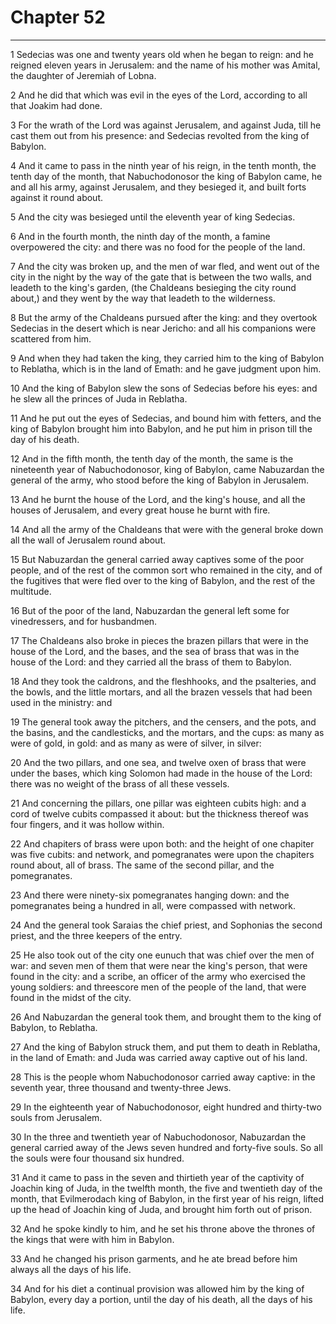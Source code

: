 # Chapter 52

***

1 Sedecias was one and twenty years old when he began to reign: and he reigned eleven years in Jerusalem: and the name of his mother was Amital, the daughter of Jeremiah of Lobna.

2 And he did that which was evil in the eyes of the Lord, according to all that Joakim had done.

3 For the wrath of the Lord was against Jerusalem, and against Juda, till he cast them out from his presence: and Sedecias revolted from the king of Babylon.

4 And it came to pass in the ninth year of his reign, in the tenth month, the tenth day of the month, that Nabuchodonosor the king of Babylon came, he and all his army, against Jerusalem, and they besieged it, and built forts against it round about.

5 And the city was besieged until the eleventh year of king Sedecias.

6 And in the fourth month, the ninth day of the month, a famine overpowered the city: and there was no food for the people of the land.

7 And the city was broken up, and the men of war fled, and went out of the city in the night by the way of the gate that is between the two walls, and leadeth to the king's garden, (the Chaldeans besieging the city round about,) and they went by the way that leadeth to the wilderness.

8 But the army of the Chaldeans pursued after the king: and they overtook Sedecias in the desert which is near Jericho: and all his companions were scattered from him.

9 And when they had taken the king, they carried him to the king of Babylon to Reblatha, which is in the land of Emath: and he gave judgment upon him.

10 And the king of Babylon slew the sons of Sedecias before his eyes: and he slew all the princes of Juda in Reblatha.

11 And he put out the eyes of Sedecias, and bound him with fetters, and the king of Babylon brought him into Babylon, and he put him in prison till the day of his death.

12 And in the fifth month, the tenth day of the month, the same is the nineteenth year of Nabuchodonosor, king of Babylon, came Nabuzardan the general of the army, who stood before the king of Babylon in Jerusalem.

13 And he burnt the house of the Lord, and the king's house, and all the houses of Jerusalem, and every great house he burnt with fire.

14 And all the army of the Chaldeans that were with the general broke down all the wall of Jerusalem round about.

15 But Nabuzardan the general carried away captives some of the poor people, and of the rest of the common sort who remained in the city, and of the fugitives that were fled over to the king of Babylon, and the rest of the multitude.

16 But of the poor of the land, Nabuzardan the general left some for vinedressers, and for husbandmen.

17 The Chaldeans also broke in pieces the brazen pillars that were in the house of the Lord, and the bases, and the sea of brass that was in the house of the Lord: and they carried all the brass of them to Babylon.

18 And they took the caldrons, and the fleshhooks, and the psalteries, and the bowls, and the little mortars, and all the brazen vessels that had been used in the ministry: and

19 The general took away the pitchers, and the censers, and the pots, and the basins, and the candlesticks, and the mortars, and the cups: as many as were of gold, in gold: and as many as were of silver, in silver:

20 And the two pillars, and one sea, and twelve oxen of brass that were under the bases, which king Solomon had made in the house of the Lord: there was no weight of the brass of all these vessels.

21 And concerning the pillars, one pillar was eighteen cubits high: and a cord of twelve cubits compassed it about: but the thickness thereof was four fingers, and it was hollow within.

22 And chapiters of brass were upon both: and the height of one chapiter was five cubits: and network, and pomegranates were upon the chapiters round about, all of brass. The same of the second pillar, and the pomegranates.

23 And there were ninety-six pomegranates hanging down: and the pomegranates being a hundred in all, were compassed with network.

24 And the general took Saraias the chief priest, and Sophonias the second priest, and the three keepers of the entry.

25 He also took out of the city one eunuch that was chief over the men of war: and seven men of them that were near the king's person, that were found in the city: and a scribe, an officer of the army who exercised the young soldiers: and threescore men of the people of the land, that were found in the midst of the city.

26 And Nabuzardan the general took them, and brought them to the king of Babylon, to Reblatha.

27 And the king of Babylon struck them, and put them to death in Reblatha, in the land of Emath: and Juda was carried away captive out of his land.

28 This is the people whom Nabuchodonosor carried away captive: in the seventh year, three thousand and twenty-three Jews.

29 In the eighteenth year of Nabuchodonosor, eight hundred and thirty-two souls from Jerusalem.

30 In the three and twentieth year of Nabuchodonosor, Nabuzardan the general carried away of the Jews seven hundred and forty-five souls. So all the souls were four thousand six hundred.

31 And it came to pass in the seven and thirtieth year of the captivity of Joachin king of Juda, in the twelfth month, the five and twentieth day of the month, that Evilmerodach king of Babylon, in the first year of his reign, lifted up the head of Joachin king of Juda, and brought him forth out of prison.

32 And he spoke kindly to him, and he set his throne above the thrones of the kings that were with him in Babylon.

33 And he changed his prison garments, and he ate bread before him always all the days of his life.

34 And for his diet a continual provision was allowed him by the king of Babylon, every day a portion, until the day of his death, all the days of his life.

